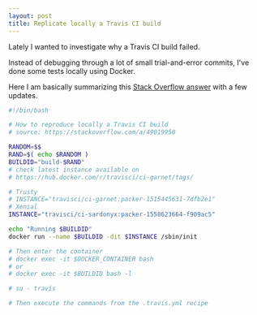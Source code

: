```yaml
---
layout: post
title: Replicate locally a Travis CI build
---
```


Lately I wanted to investigate why a Travis CI build failed.

Instead of debugging through a lot of small trial-and-error commits, I've done some tests locally using Docker.

Here I am basically summarizing this [Stack Overflow answer](https://stackoverflow.com/a/49019950) with a few updates.

``` bash
#!/bin/bash

# How to reproduce locally a Travis CI build
# source: https://stackoverflow.com/a/49019950

RANDOM=$$
RAND=$( echo $RANDOM )
BUILDID="build-$RAND"
# check latest instance available on
# https://hub.docker.com/r/travisci/ci-garnet/tags/

# Trusty
# INSTANCE="travisci/ci-garnet:packer-1515445631-7dfb2e1"
# Xenial
INSTANCE="travisci/ci-sardonyx:packer-1558623664-f909ac5"

echo "Running $BUILDID"
docker run --name $BUILDID -dit $INSTANCE /sbin/init

# Then enter the container
# docker exec -it $DOCKER_CONTAINER bash
# or
# docker exec -it $BUILDID bash -l

# su - travis

# Then execute the commands from the .travis.yml recipe
```
